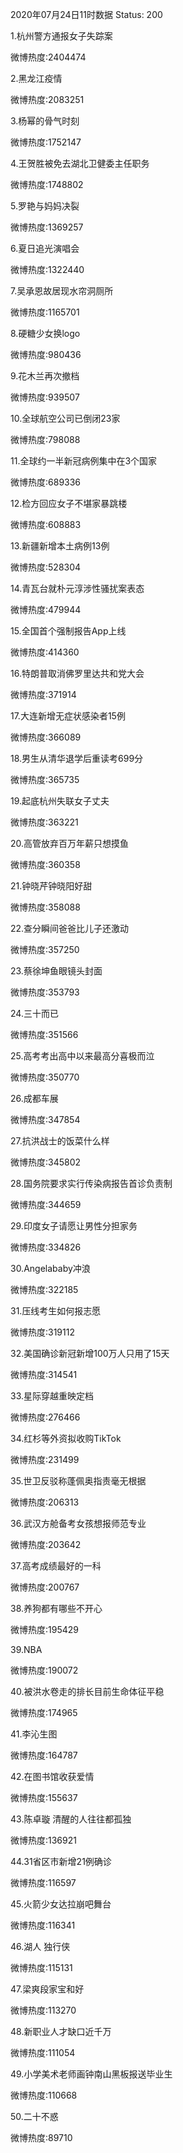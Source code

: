 2020年07月24日11时数据
Status: 200

1.杭州警方通报女子失踪案

微博热度:2404474

2.黑龙江疫情

微博热度:2083251

3.杨幂的骨气时刻

微博热度:1752147

4.王贺胜被免去湖北卫健委主任职务

微博热度:1748802

5.罗艳与妈妈决裂

微博热度:1369257

6.夏日追光演唱会

微博热度:1322440

7.吴承恩故居现水帘洞厕所

微博热度:1165701

8.硬糖少女换logo

微博热度:980436

9.花木兰再次撤档

微博热度:939507

10.全球航空公司已倒闭23家

微博热度:798088

11.全球约一半新冠病例集中在3个国家

微博热度:689336

12.检方回应女子不堪家暴跳楼

微博热度:608883

13.新疆新增本土病例13例

微博热度:528304

14.青瓦台就朴元淳涉性骚扰案表态

微博热度:479944

15.全国首个强制报告App上线

微博热度:414360

16.特朗普取消佛罗里达共和党大会

微博热度:371914

17.大连新增无症状感染者15例

微博热度:366089

18.男生从清华退学后重读考699分

微博热度:365735

19.起底杭州失联女子丈夫

微博热度:363221

20.高管放弃百万年薪只想摸鱼

微博热度:360358

21.钟晓芹钟晓阳好甜

微博热度:358088

22.查分瞬间爸爸比儿子还激动

微博热度:357250

23.蔡徐坤鱼眼镜头封面

微博热度:353793

24.三十而已

微博热度:351566

25.高考考出高中以来最高分喜极而泣

微博热度:350770

26.成都车展

微博热度:347854

27.抗洪战士的饭菜什么样

微博热度:345802

28.国务院要求实行传染病报告首诊负责制

微博热度:344659

29.印度女子请愿让男性分担家务

微博热度:334826

30.Angelababy冲浪

微博热度:322185

31.压线考生如何报志愿

微博热度:319112

32.美国确诊新冠新增100万人只用了15天

微博热度:314541

33.星际穿越重映定档

微博热度:276466

34.红杉等外资拟收购TikTok

微博热度:231499

35.世卫反驳称蓬佩奥指责毫无根据

微博热度:206313

36.武汉方舱备考女孩想报师范专业

微博热度:203642

37.高考成绩最好的一科

微博热度:200767

38.养狗都有哪些不开心

微博热度:195429

39.NBA

微博热度:190072

40.被洪水卷走的排长目前生命体征平稳

微博热度:174965

41.李沁生图

微博热度:164787

42.在图书馆收获爱情

微博热度:155637

43.陈卓璇 清醒的人往往都孤独

微博热度:136921

44.31省区市新增21例确诊

微博热度:116597

45.火箭少女达拉崩吧舞台

微博热度:116341

46.湖人 独行侠

微博热度:115131

47.梁爽段家宝和好

微博热度:113270

48.新职业人才缺口近千万

微博热度:111054

49.小学美术老师画钟南山黑板报送毕业生

微博热度:110668

50.二十不惑

微博热度:89710

